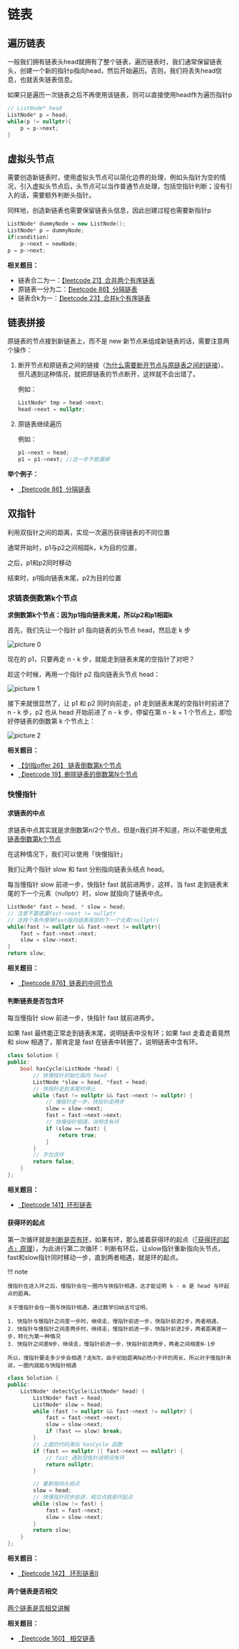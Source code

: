# 链表

## 遍历链表

一般我们拥有链表头head就拥有了整个链表，遍历链表时，我们通常保留链表头，创建一个新的指针p指向head，然后开始遍历。否则，我们将丢失head信息，也就丢失链表信息。

如果只是遍历一次链表之后不再使用该链表，则可以直接使用head作为遍历指针p

```C++
// ListNode* head
ListNode* p = head;
while(p != nullptr){
    p = p->next;
}
```

## 虚拟头节点

需要创造新链表时，使用虚拟头节点可以简化边界的处理，例如头指针为空的情况，引入虚拟头节点后，头节点可以当作普通节点处理，包括空指针判断；没有引入的话，需要额外判断头指针。

同样地，创造新链表也需要保留链表头信息，因此创建过程也需要新指针p

```C++
ListNode* dummyNode = new ListNode();
ListNode* p = dummyNode;
if(condition)
    p->next = newNode;
p = p->next;
```

**相关题目：**

- 链表合二为一：[【leetcode 21】合并两个有序链表](../leetcode/21%20合并两个升序链表.md)
- 原链表一分为二：[【leetcode 86】分隔链表](../leetcode/86)
- 链表合k为一：[【leetcode 23】合并k个有序链表](../leetcode/23%20合并K个升序链表.md)
    

## 链表拼接

原链表的节点接到新链表上，而不是 new 新节点来组成新链表的话，需要注意两个操作：

1. 断开节点和原链表之间的链接（[为什么需要断开节点与原链表之间的链接](https://labuladong.online/algo/essential-technique/linked-list-skills-summary/#%E5%8D%95%E9%93%BE%E8%A1%A8%E7%9A%84%E5%88%86%E8%A7%A3:~:text=%3B%0A%20%20%20%20%7D%0A%7D%3B-,%E6%88%91%E7%9F%A5%E9%81%93%E6%9C%89%E5%BE%88%E5%A4%9A%E8%AF%BB%E8%80%85%E4%BC%9A%E5%AF%B9%E8%BF%99%E6%AE%B5%E4%BB%A3%E7%A0%81%E6%9C%89%E7%96%91%E9%97%AE%EF%BC%9A,-//%20%E4%B8%8D%E8%83%BD%E7%9B%B4%E6%8E%A5%E8%AE%A9)）。但凡遇到这种情况，就把原链表的节点断开，这样就不会出错了。

    例如：

    ```C++
    ListNode* tmp = head->next;
    head->next = nullptr;
    ```

2. 原链表继续遍历

    例如：
    ```C++
    p1->next = head;
    p1 = p1->next; //这一步不能漏掉
    ```

**举个例子：**

- [【leetcode 86】分隔链表](../leetcode/86%20分隔链表.md)

## 双指针

利用双指针之间的距离，实现一次遍历获得链表的不同位置

通常开始时，p1与p2之间相距k，k为目的位置，

之后，p1和p2同时移动

结束时，p1指向链表末尾，p2为目的位置

### 求链表倒数第k个节点

**求倒数第k个节点：因为p1指向链表末尾，所以p2和p1相距k**

首先，我们先让一个指针 p1 指向链表的头节点 head，然后走 k 步

![picture 0](https://labuladong.online/algo/images/linked-list-two-pointer/1.jpeg)

现在的 p1，只要再走 n - k 步，就能走到链表末尾的空指针了对吧？

趁这个时候，再用一个指针 p2 指向链表头节点 head：

![picture 1](https://labuladong.online/algo/images/linked-list-two-pointer/2.jpeg)

接下来就很显然了，让 p1 和 p2 同时向前走，p1 走到链表末尾的空指针时前进了 n - k 步，p2 也从 head 开始前进了 n - k 步，停留在第 n - k + 1 个节点上，即恰好停链表的倒数第 k 个节点上：

![picture 2](https://labuladong.online/algo/images/linked-list-two-pointer/3.jpeg)

**相关题目：**

- [【剑指offer 26】 链表倒数第k个节点](../剑指offer/JZ22%20链表中倒数最后k个节点.md)
- [【leetcode 19】删除链表的倒数第N个节点](../leetcode/19%20删除链表的第N个节点.md)

### 快慢指针

#### 求链表的中点

求链表中点其实就是求倒数第n/2个节点，但是n我们并不知道，所以不能使用[求链表倒数第k个节点](#求链表倒数第k个节点)

在这种情况下，我们可以使用「快慢指针」

我们让两个指针 slow 和 fast 分别指向链表头结点 head。

每当慢指针 slow 前进一步，快指针 fast 就前进两步，这样，当 fast 走到链表末尾的下一个元素（nullptr）时，slow 就指向了链表中点。

```C++
ListNode* fast = head, * slow = head;
// 注意不要遗漏fast->next != nullptr
// 这两个条件使得fast指向链表尾部的下一个元素(nullptr)
while(fast != nullptr && fast->next != nullptr){
    fast = fast->next->next;
    slow = slow->next;
}
return slow;
```

**相关题目：**

- [【leetcode 876】链表的中间节点](../leetcode/876%20链表的中间节点.md)

#### 判断链表是否包含环

每当慢指针 slow 前进一步，快指针 fast 就前进两步。

如果 fast 最终能正常走到链表末尾，说明链表中没有环；如果 fast 走着走着竟然和 slow 相遇了，那肯定是 fast 在链表中转圈了，说明链表中含有环。

```C++
class Solution {
public:
    bool hasCycle(ListNode *head) {
        // 快慢指针初始化指向 head
        ListNode *slow = head, *fast = head;
        // 快指针走到末尾时停止
        while (fast != nullptr && fast->next != nullptr) {
            // 慢指针走一步，快指针走两步
            slow = slow->next;
            fast = fast->next->next;
            // 快慢指针相遇，说明含有环
            if (slow == fast) {
                return true;
            }
        }
        // 不包含环
        return false;
    }
};
```

**相关题目：**

- [【leetcode 141】环形链表](../leetcode/141%20环形链表.md)

#### 获得环的起点

第一次循环就是[判断是否有环](#判断链表是否包含环)，如果有环，那么接着获得环的起点（[「获得环的起点」原理](https://labuladong.online/algo/essential-technique/linked-list-skills-summary/#%E5%88%A4%E6%96%AD%E9%93%BE%E8%A1%A8%E6%98%AF%E5%90%A6%E5%8C%85%E5%90%AB%E7%8E%AF:~:text=%E4%B8%BA%E4%BB%80%E4%B9%88%E8%A6%81%E8%BF%99%E6%A0%B7%E5%91%A2%EF%BC%9F%E8%BF%99%E9%87%8C%E7%AE%80%E5%8D%95%E8%AF%B4%E4%B8%80%E4%B8%8B%E5%85%B6%E4%B8%AD%E7%9A%84%E5%8E%9F%E7%90%86%E3%80%82)），为此进行第二次循环：判断有环后，让slow指针重新指向头节点，fast和slow指针同时移动一步，直到两者相遇，就是环的起点。

!!! note

    慢指针在进入环之后，慢指针会在一圈内与快指针相遇，这才能证明 k - m 是 head 与环起点的距离。

    关于慢指针会在一圈与快指针相遇，通过数学归纳法可证明，

    1. 快指针与慢指针之间差一步时，继续走，慢指针前进一步，快指针前进2步，两者相遇，
    2. 快指针与慢指针之间差两步时，继续走，慢指针前进一步，快指针前进2步，两者距离差一步，转化为第一种情况
    3. 快指针之间差N步，继续走，慢指针前进一步，快指针前进两步，两者之间相差N-1步

    所以，慢指针要走多少步会相遇？走N次，由于初始距离N必然小于环的周长，所以对于慢指针来说，一圈内就能与快指针相遇

```C++
class Solution {
public:
    ListNode* detectCycle(ListNode* head) {
        ListNode* fast = head;
        ListNode* slow = head;
        while (fast != nullptr && fast->next != nullptr) {
            fast = fast->next->next;
            slow = slow->next;
            if (fast == slow) break;
        }
        // 上面的代码类似 hasCycle 函数
        if (fast == nullptr || fast->next == nullptr) {
            // fast 遇到空指针说明没有环
            return nullptr;
        }

        // 重新指向头结点
        slow = head;
        // 快慢指针同步前进，相交点就是环起点
        while (slow != fast) {
            fast = fast->next;
            slow = slow->next;
        }
        return slow;
    }
};
```

**相关题目：**

- [【leetcode 142】 环形链表II](../leetcode/142%20环形链表II.md)

#### 两个链表是否相交

[两个链表是否相交讲解](https://labuladong.online/algo/essential-technique/linked-list-skills-summary/#%E4%B8%A4%E4%B8%AA%E9%93%BE%E8%A1%A8%E6%98%AF%E5%90%A6%E7%9B%B8%E4%BA%A4)

**相关题目：**

- [【leetcode 160】 相交链表](../leetcode/160%20相交链表.md)